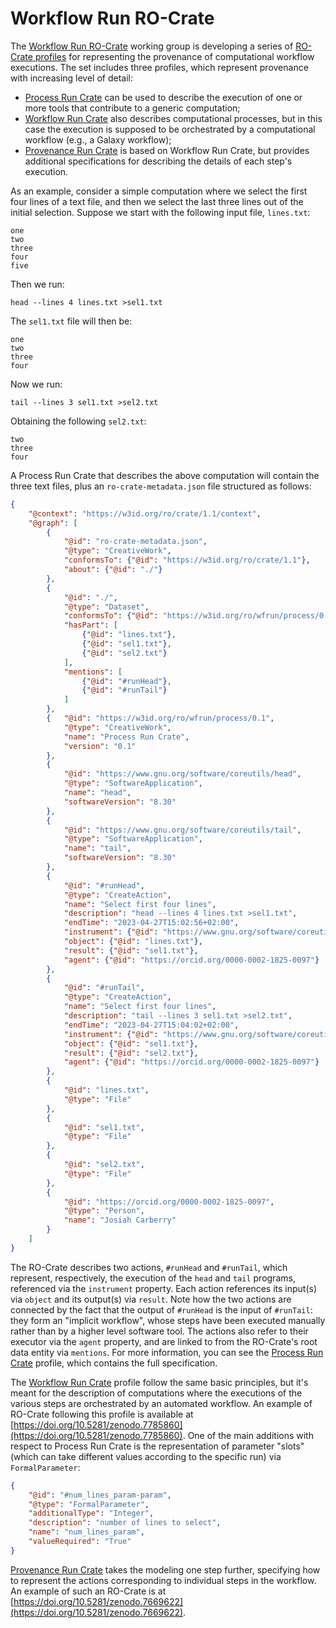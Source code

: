 # Workflow Run RO-Crate

The [Workflow Run RO-Crate](https://www.researchobject.org/workflow-run-crate/) working group is developing a series of [RO-Crate profiles](https://www.researchobject.org/ro-crate/profiles.html) for representing the provenance of computational workflow executions. The set includes three profiles, which represent provenance with increasing level of detail:

* [Process Run Crate](https://w3id.org/ro/wfrun/process) can be used to describe the execution of one or more tools that contribute to a generic computation;
* [Workflow Run Crate](https://w3id.org/ro/wfrun/workflow) also describes computational processes, but in this case the execution is supposed to be orchestrated by a computational workflow (e.g., a Galaxy workflow);
* [Provenance Run Crate](https://w3id.org/ro/wfrun/provenance) is based on Workflow Run Crate, but provides additional specifications for describing the details of each step's execution.

As an example, consider a simple computation where we select the first four lines of a text file, and then we select the last three lines out of the initial selection. Suppose we start with the following input file, `lines.txt`:

```
one
two
three
four
five
```

Then we run:

```
head --lines 4 lines.txt >sel1.txt
```

The `sel1.txt` file will then be:

```
one
two
three
four
```

Now we run:

```
tail --lines 3 sel1.txt >sel2.txt
```

Obtaining the following `sel2.txt`:

```
two
three
four
```

A Process Run Crate that describes the above computation will contain the three text files, plus an `ro-crate-metadata.json` file structured as follows:

```json
{
    "@context": "https://w3id.org/ro/crate/1.1/context",
    "@graph": [
        {
            "@id": "ro-crate-metadata.json",
            "@type": "CreativeWork",
            "conformsTo": {"@id": "https://w3id.org/ro/crate/1.1"},
            "about": {"@id": "./"}
        },
        {
            "@id": "./",
            "@type": "Dataset",
            "conformsTo": {"@id": "https://w3id.org/ro/wfrun/process/0.1"},
            "hasPart": [
                {"@id": "lines.txt"},
                {"@id": "sel1.txt"},
                {"@id": "sel2.txt"}
            ],
            "mentions": [
                {"@id": "#runHead"},
                {"@id": "#runTail"}
            ]
        },
        {   "@id": "https://w3id.org/ro/wfrun/process/0.1",
            "@type": "CreativeWork",
            "name": "Process Run Crate",
            "version": "0.1"
        },
        {
            "@id": "https://www.gnu.org/software/coreutils/head",
            "@type": "SoftwareApplication",
            "name": "head",
            "softwareVersion": "8.30"
        },
        {
            "@id": "https://www.gnu.org/software/coreutils/tail",
            "@type": "SoftwareApplication",
            "name": "tail",
            "softwareVersion": "8.30"
        },
        {
            "@id": "#runHead",
            "@type": "CreateAction",
            "name": "Select first four lines",
            "description": "head --lines 4 lines.txt >sel1.txt",
            "endTime": "2023-04-27T15:02:56+02:00",
            "instrument": {"@id": "https://www.gnu.org/software/coreutils/head"},
            "object": {"@id": "lines.txt"},
            "result": {"@id": "sel1.txt"},
            "agent": {"@id": "https://orcid.org/0000-0002-1825-0097"}
        },
        {
            "@id": "#runTail",
            "@type": "CreateAction",
            "name": "Select first four lines",
            "description": "tail --lines 3 sel1.txt >sel2.txt",
            "endTime": "2023-04-27T15:04:02+02:00",
            "instrument": {"@id": "https://www.gnu.org/software/coreutils/tail"},
            "object": {"@id": "sel1.txt"},
            "result": {"@id": "sel2.txt"},
            "agent": {"@id": "https://orcid.org/0000-0002-1825-0097"}
        },
        {
            "@id": "lines.txt",
            "@type": "File"
        },
        {
            "@id": "sel1.txt",
            "@type": "File"
        },
        {
            "@id": "sel2.txt",
            "@type": "File"
        },
        {
            "@id": "https://orcid.org/0000-0002-1825-0097",
            "@type": "Person",
            "name": "Josiah Carberry"
        }
    ]
}
```

The RO-Crate describes two actions, `#runHead` and `#runTail`, which represent, respectively, the execution of the `head` and `tail` programs, referenced via the `instrument` property. Each action references its input(s) via `object` and its output(s) via `result`. Note how the two actions are connected by the fact that the output of `#runHead` is the input of `#runTail`: they form an "implicit workflow", whose steps have been executed manually rather than by a higher level software tool. The actions also refer to their executor via the `agent` property, and are linked to from the RO-Crate's root data entity via `mentions`. For more information, you can see the [Process Run Crate](https://w3id.org/ro/wfrun/process) profile, which contains the full specification.

The [Workflow Run Crate](https://w3id.org/ro/wfrun/workflow) profile follow the same basic principles, but it's meant for the description of computations where the executions of the various steps are orchestrated by an automated workflow. An example of RO-Crate following this profile is available at [https://doi.org/10.5281/zenodo.7785860](https://doi.org/10.5281/zenodo.7785860). One of the main additions with respect to Process Run Crate is the representation of parameter "slots" (which can take different values according to the specific run) via `FormalParameter`:

```json
{
    "@id": "#num_lines_param-param",
    "@type": "FormalParameter",
    "additionalType": "Integer",
    "description": "number of lines to select",
    "name": "num_lines_param",
    "valueRequired": "True"
}
```

[Provenance Run Crate](https://w3id.org/ro/wfrun/provenance) takes the modeling one step further, specifying how to represent the actions corresponding to individual steps in the workflow. An example of such an RO-Crate is at [https://doi.org/10.5281/zenodo.7669622](https://doi.org/10.5281/zenodo.7669622).

